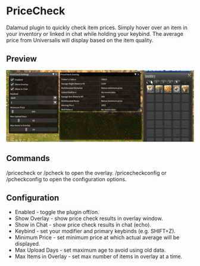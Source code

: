 # PriceCheck

Dalamud plugin to quickly check item prices. Simply hover over an item in your inventory or linked in chat while holding your keybind. The average price from Universalis will display based on the item quality.

## Preview

![image](assets/preview.gif)<br>

## Commands

/pricecheck or /pcheck to open the overlay.
/pricecheckconfig or /pcheckconfig to open the configuration options.

## Configuration
* Enabled - toggle the plugin off/on.
* Show Overlay - show price check results in overlay window.
* Show in Chat - show price check results in chat (echo).
* Keybind - set your modifier and primary keybinds (e.g. SHIFT+Z).
* Minimum Price - set minimum price at which actual average will be displayed.
* Max Upload Days - set maximum age to avoid using old data.
* Max Items in Overlay - set max number of items in overlay at a time.
